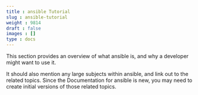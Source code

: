 ```yaml
---
title : ansible Tutorial
slug : ansible-tutorial
weight : 9814
draft : false
images : []
type : docs
---
```


This section provides an overview of what ansible is, and why a developer might want to use it.

It should also mention any large subjects within ansible, and link out to the related topics.  Since the Documentation for ansible is new, you may need to create initial versions of those related topics.

